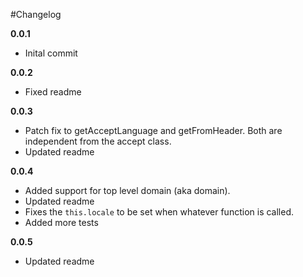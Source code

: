 #Changelog

**0.0.1**
* Inital commit

**0.0.2**
* Fixed readme

**0.0.3**
* Patch fix to getAcceptLanguage and getFromHeader. Both are independent from the accept class.
* Updated readme

**0.0.4**
* Added support for top level domain (aka domain). 
* Updated readme
* Fixes the `this.locale` to be set when whatever function is called.
* Added more tests

**0.0.5**
* Updated readme
